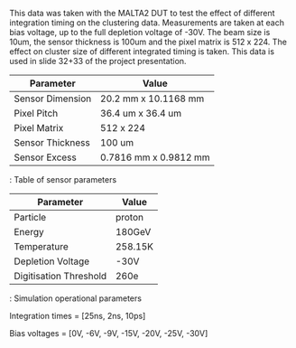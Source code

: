 This data was taken with the MALTA2 DUT to test the effect of different integration timing on the clustering data. Measurements are taken at each bias voltage, up to the full depletion voltage of -30V. The beam size is 10um, the sensor thickness is 100um and the pixel matrix is 512 x 224. The effect on cluster size of different integrated timing is taken. This data is used in slide 32+33 of the project presentation.

| Parameter        | Value                 |
|------------------|-----------------------|
| Sensor Dimension | 20.2 mm x 10.1168 mm  |
| Pixel Pitch      | 36.4 um x 36.4 um     |
| Pixel Matrix     | 512 x 224             |
| Sensor Thickness | 100 um                |
| Sensor Excess    | 0.7816 mm x 0.9812 mm |

: Table of sensor parameters

| Parameter              | Value   |
|------------------------|---------|
| Particle               | proton  |
| Energy                 | 180GeV  |
| Temperature            | 258.15K |
| Depletion Voltage      | -30V    |
| Digitisation Threshold | 260e    |

: Simulation operational parameters

Integration times = [25ns, 2ns, 10ps]

Bias voltages = [0V, -6V, -9V, -15V, -20V, -25V, -30V]
